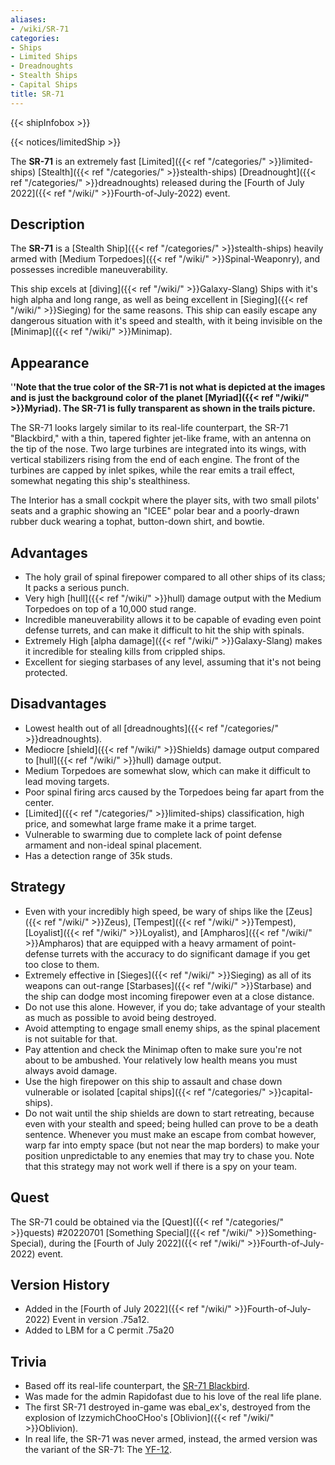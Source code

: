 ```yaml
---
aliases:
- /wiki/SR-71
categories:
- Ships
- Limited Ships
- Dreadnoughts
- Stealth Ships
- Capital Ships
title: SR-71
---  
```


{{< shipInfobox >}}   

{{< notices/limitedShip >}} 

The **SR-71** is an extremely fast [Limited]({{< ref "/categories/" >}}limited-ships) [Stealth]({{< ref "/categories/" >}}stealth-ships) [Dreadnought]({{< ref "/categories/" >}}dreadnoughts) released during the [Fourth of July 2022]({{< ref "/wiki/" >}}Fourth-of-July-2022) event. 

## Description

The **SR-71** is a [Stealth Ship]({{< ref "/categories/" >}}stealth-ships) heavily armed with [Medium Torpedoes]({{< ref "/wiki/" >}}Spinal-Weaponry), and possesses incredible maneuverability.

This ship excels at [diving]({{< ref "/wiki/" >}}Galaxy-Slang) Ships with it's high alpha and long range, as well as being excellent in [Sieging]({{< ref "/wiki/" >}}Sieging) for the same reasons. This ship can easily escape any dangerous situation with it's speed and stealth, with it being invisible on the [Minimap]({{< ref "/wiki/" >}}Minimap).

## Appearance

'**'Note that the true color of the SR-71 is not what is depicted at the images and is just the background color of the planet [Myriad]({{< ref "/wiki/" >}}Myriad). The SR-71 is fully transparent as shown in the trails picture.**

The SR-71 looks largely similar to its real-life counterpart, the SR-71 "Blackbird," with a thin, tapered fighter jet-like frame, with an antenna on the tip of the nose. Two large turbines are integrated into its wings, with vertical stabilizers rising from the end of each engine. The front of the turbines are capped by inlet spikes, while the rear emits a trail effect, somewhat negating this ship's stealthiness.

The Interior has a small cockpit where the player sits, with two small pilots' seats and a graphic showing an "ICEE" polar bear and a poorly-drawn rubber duck wearing a tophat, button-down shirt, and bowtie.

## Advantages

- The holy grail of spinal firepower compared to all other ships of its class; It packs a serious punch.
- Very high [hull]({{< ref "/wiki/" >}}hull) damage output with the Medium Torpedoes on top of a 10,000 stud range.
- Incredible maneuverability allows it to be capable of evading even point defense turrets, and can make it difficult to hit the ship with spinals.
- Extremely High [alpha damage]({{< ref "/wiki/" >}}Galaxy-Slang) makes it incredible for stealing kills from crippled ships.
- Excellent for sieging starbases of any level, assuming that it's not being protected.

## Disadvantages

- Lowest health out of all [dreadnoughts]({{< ref "/categories/" >}}dreadnoughts).
- Mediocre [shield]({{< ref "/wiki/" >}}Shields) damage output compared to [hull]({{< ref "/wiki/" >}}hull) damage output.
- Medium Torpedoes are somewhat slow, which can make it difficult to lead moving targets.
- Poor spinal firing arcs caused by the Torpedoes being far apart from the center.
- [Limited]({{< ref "/categories/" >}}limited-ships) classification, high price, and somewhat large frame make it a prime target.
- Vulnerable to swarming due to complete lack of point defense armament and non-ideal spinal placement.
- Has a detection range of 35k studs.

## Strategy

- Even with your incredibly high speed, be wary of ships like the [Zeus]({{< ref "/wiki/" >}}Zeus), [Tempest]({{< ref "/wiki/" >}}Tempest), [Loyalist]({{< ref "/wiki/" >}}Loyalist), and [Ampharos]({{< ref "/wiki/" >}}Ampharos) that are equipped with a heavy armament of point-defense turrets with the accuracy to do significant damage if you get too close to them.
- Extremely effective in [Sieges]({{< ref "/wiki/" >}}Sieging) as all of its weapons can out-range [Starbases]({{< ref "/wiki/" >}}Starbase) and the ship can dodge most incoming firepower even at a close distance.
- Do not use this alone. However, if you do; take advantage of your stealth as much as possible to avoid being destroyed.
- Avoid attempting to engage small enemy ships, as the spinal placement is not suitable for that.
- Pay attention and check the Minimap often to make sure you're not about to be ambushed. Your relatively low health means you must always avoid damage.
- Use the high firepower on this ship to assault and chase down vulnerable or isolated [capital ships]({{< ref "/categories/" >}}capital-ships).
- Do not wait until the ship shields are down to start retreating, because even with your stealth and speed; being hulled can prove to be a death sentence. Whenever you must make an escape from combat however, warp far into empty space (but not near the map borders) to make your position unpredictable to any enemies that may try to chase you. Note that this strategy may not work well if there is a spy on your team.

## Quest

The SR-71 could be obtained via the [Quest]({{< ref "/categories/" >}}quests) #20220701 [Something Special]({{< ref "/wiki/" >}}Something-Special), during the [Fourth of July 2022]({{< ref "/wiki/" >}}Fourth-of-July-2022) event.

## Version History 

- Added in the [Fourth of July 2022]({{< ref "/wiki/" >}}Fourth-of-July-2022) Event in version .75a12.
- Added to LBM for a C permit .75a20

## Trivia

- Based off its real-life counterpart, the [SR-71 Blackbird](https://en.wikipedia.org/wiki/Lockheed_SR-71_Blackbird).
- Was made for the admin Rapidofast due to his love of the real life plane.
- The first SR-71 destroyed in-game was ebal_ex's, destroyed from the explosion of IzzymichChooCHoo's [Oblivion]({{< ref "/wiki/" >}}Oblivion).
- In real life, the SR-71 was never armed, instead, the armed version was the variant of the SR-71: The [YF-12](https://en.wikipedia.org/wiki/Lockheed_YF-12).